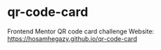 # qr-code-card
Frontend Mentor QR code card challenge
Website: https://hosamhegazy.github.io/qr-code-card